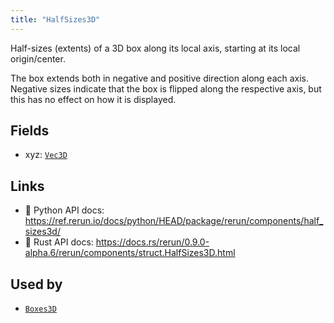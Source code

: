 ```yaml
---
title: "HalfSizes3D"
---
```


Half-sizes (extents) of a 3D box along its local axis, starting at its local origin/center.

The box extends both in negative and positive direction along each axis.
Negative sizes indicate that the box is flipped along the respective axis, but this has no effect on how it is displayed.

## Fields

* xyz: [`Vec3D`](../datatypes/vec3d.md)

## Links
 * 🐍 Python API docs: https://ref.rerun.io/docs/python/HEAD/package/rerun/components/half_sizes3d/
 * 🦀 Rust API docs: https://docs.rs/rerun/0.9.0-alpha.6/rerun/components/struct.HalfSizes3D.html


## Used by

* [`Boxes3D`](../archetypes/boxes3d.md)
